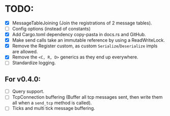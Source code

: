 # TODO:
- [x] MessageTableJoining (Join the registrations of 2 message tables).
- [ ] Config options (instead of constants)
- [x] Add Cargo.toml dependency copy-pasta in docs.rs and GitHub.
- [x] Make send calls take an immutable reference by using a ReadWriteLock.
- [x] Remove the Register custom, as custom `Serialize`/`Deserialize` impls are allowed.
- [x] Remove the `<C, R, D>` generics as they end up everywhere.
- [ ] Standardize logging.

## For v0.4.0:
- [ ] Query support.
- [ ] TcpConnection buffering (Buffer all tcp messages sent, then write them all when a `send_tcp` method is called).
- [ ] Ticks and multi tick message buffering.
